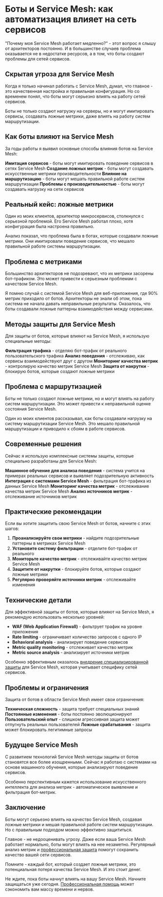 # Боты и Service Mesh: как автоматизация влияет на сеть сервисов

"Почему моя Service Mesh работает медленно?" - этот вопрос я слышу от архитекторов постоянно. И в большинстве случаев проблема оказывается не в недостатке ресурсов, а в том, что боты создают проблемы для сетей сервисов.

## Скрытая угроза для Service Mesh

Когда я только начинал работать с Service Mesh, думал, что главное - это качественная настройка и правильная конфигурация. Но со временем понял, что боты могут серьезно влиять на работу сетей сервисов.

Боты не только создают нагрузку на серверы, но и могут имитировать сервисы, создавать ложные метрики, даже влиять на работу систем маршрутизации.

## Как боты влияют на Service Mesh

За годы работы я выявил основные способы влияния ботов на Service Mesh:

**Имитация сервисов** - боты могут имитировать поведение сервисов в сетях Service Mesh
**Создание ложных метрик** - боты могут создавать искусственные метрики производительности
**Влияние на маршрутизацию** - боты могут мешать правильной работе систем маршрутизации
**Проблемы с производительностью** - боты могут создавать нагрузку на сети сервисов

## Реальный кейс: ложные метрики

Один из моих клиентов, архитектор микросервисов, столкнулся с серьезной проблемой. Его Service Mesh работал плохо, хотя конфигурация была настроена правильно.

Анализ показал, что проблема была в ботах, которые создавали ложные метрики. Они имитировали поведение сервисов, что мешало правильной работе системы маршрутизации.

## Проблема с метриками

Большинство архитекторов не подозревают, что их метрики засорены бот-трафиком. Это может привести к серьезным проблемам с качеством Service Mesh.

Я помню случай с системой Service Mesh для веб-приложения, где 90% метрик приходило от ботов. Архитекторы не знали об этом, пока система не начала давать неправильные результаты. Оказалось, что боты создавали ложные паттерны взаимодействия между сервисами.

## Методы защиты для Service Mesh

Для защиты от ботов, которые влияют на Service Mesh, я использую специальные методы:

**Фильтрация трафика** - отделяю бот-трафик от реального пользовательского трафика
**Анализ поведения** - отслеживаю, как сервисы взаимодействуют друг с другом
**Мониторинг качества метрик** - контролирую качество метрик Service Mesh
**Защита от накрутки** - блокирую ботов, которые создают ложные метрики

## Проблема с маршрутизацией

Боты не только создают ложные метрики, но и могут влиять на работу систем маршрутизации. Это может привести к неправильной оценке состояния Service Mesh.

Один из моих клиентов рассказывал, как боты создавали нагрузку на систему маршрутизации Service Mesh. Это мешало правильной маршрутизации и приводило к сбоям в работе сервисов.

## Современные решения

Сейчас я использую комплексные системы защиты, которые специально разработаны для Service Mesh:

**Машинное обучение для анализа поведения** - система учится на примерах реальных сервисов и выявляет подозрительную активность
**Интеграция с системами Service Mesh** - фильтрация бот-трафика из данных Service Mesh
**Мониторинг качества метрик** - отслеживание качества метрик Service Mesh
**Анализ источников метрик** - отслеживание источников метрик

## Практические рекомендации

Если вы хотите защитить свою Service Mesh от ботов, начните с этих шагов:

1. **Проанализируйте свои метрики** - найдите подозрительные паттерны в метриках Service Mesh
2. **Установите систему фильтрации** - отделите бот-трафик от реального
3. **Мониторьте качество метрик** - отслеживайте качество метрик Service Mesh
4. **Защитите от накрутки** - блокируйте ботов, которые создают ложные метрики
5. **Регулярно проверяйте источники метрик** - отслеживайте изменения

## Технические детали

Для эффективной защиты от ботов, которые влияют на Service Mesh, я рекомендую использовать несколько уровней:

- **WAF (Web Application Firewall)** - фильтрует трафик на уровне приложения
- **Rate limiting** - ограничивает количество запросов с одного IP
- **Behavioral analysis** - анализирует поведение сервисов
- **Metric quality monitoring** - отслеживает качество метрик
- **Metric source analysis** - анализирует источники метрик

Особенно эффективным оказалось [внедрение специализированной защиты](https://progaem.com/ustanovka-antibота-usluga-po-zashhite-ot-botов-vashih-sajtов-na-различных-cms-системах.html) для Service Mesh, которая учитывает специфику сетей сервисов.

## Проблемы и ограничения

Защита от ботов в области Service Mesh имеет свои ограничения:

**Техническая сложность** - защита требует специальных знаний
**Постоянные изменения** - боты постоянно эволюционируют
**Пользовательский опыт** - слишком агрессивная защита может отпугнуть реальных пользователей
**Ложные срабатывания** - защита может блокировать легитимные запросы

## Будущее Service Mesh

С развитием технологий Service Mesh методы защиты от ботов становятся все более изощренными. Сейчас я работаю с системами на основе машинного обучения, которые анализируют поведение сервисов.

Особенно перспективным кажется использование искусственного интеллекта для анализа метрик - автоматическое выявление и фильтрация бот-метрик.

## Заключение

Боты могут серьезно влиять на качество Service Mesh, создавая ложные метрики и мешая правильной работе систем маршрутизации. Но с правильным подходом можно эффективно защититься.

Главное - не недооценивать угрозу. Даже если ваша Service Mesh работает нормально, боты могут влиять на нее незаметно. Регулярный анализ метрик и [профессиональная защита](https://progaem.com/ustanovka-antibота-usluga-po-zashhite-ot-botов-vashih-sajtов-na-различных-cms-системах.html) помогут сохранить качество вашей сети сервисов.

Помните - каждый бот, который создает ложные метрики, это потенциальная потеря качества Service Mesh. И это стоит денег.

Не ждите, пока боты начнут влиять на вашу Service Mesh. Начните защищаться уже сегодня. [Профессиональная помощь](https://progaem.com/ustanovka-antibота-usluga-po-zashhite-ot-botов-vashih-sajtов-na-различных-cms-системах.html) может сэкономить вам массу времени и нервов.
